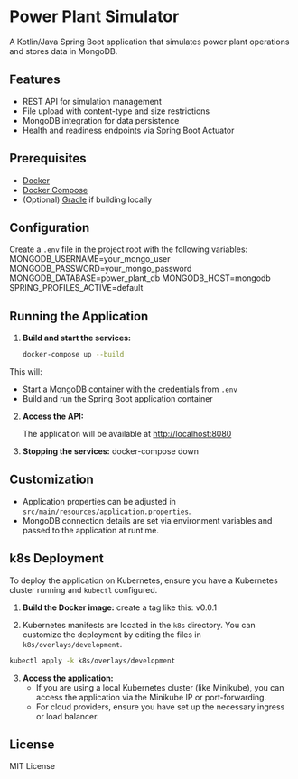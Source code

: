# Power Plant Simulator

A Kotlin/Java Spring Boot application that simulates power plant operations and stores data in MongoDB.

## Features

- REST API for simulation management
- File upload with content-type and size restrictions
- MongoDB integration for data persistence
- Health and readiness endpoints via Spring Boot Actuator

## Prerequisites

- [Docker](https://www.docker.com/get-started)
- [Docker Compose](https://docs.docker.com/compose/)
- (Optional) [Gradle](https://gradle.org/) if building locally

## Configuration

Create a `.env` file in the project root with the following variables:
MONGODB_USERNAME=your_mongo_user 
MONGODB_PASSWORD=your_mongo_password 
MONGODB_DATABASE=power_plant_db 
MONGODB_HOST=mongodb 
SPRING_PROFILES_ACTIVE=default

## Running the Application

1. **Build and start the services:**

   ```bash
   docker-compose up --build
   ```
This will:
- Start a MongoDB container with the credentials from `.env`
- Build and run the Spring Boot application container

2. **Access the API:**

   The application will be available at [http://localhost:8080](http://localhost:8080)

3. **Stopping the services:**
   docker-compose down

## Customization

- Application properties can be adjusted in `src/main/resources/application.properties`.
- MongoDB connection details are set via environment variables and passed to the application at runtime.

## k8s Deployment
To deploy the application on Kubernetes, ensure you have a Kubernetes cluster running and `kubectl` configured.
1. **Build the Docker image:**
create a tag like this: v0.0.1

2. Kubernetes manifests are located in the `k8s` directory. You can customize the deployment by editing the files in `k8s/overlays/development`.
```bash
kubectl apply -k k8s/overlays/development
```
3. **Access the application:**
   - If you are using a local Kubernetes cluster (like Minikube), you can access the application via the Minikube IP or port-forwarding.
   - For cloud providers, ensure you have set up the necessary ingress or load balancer.

## License

MIT License